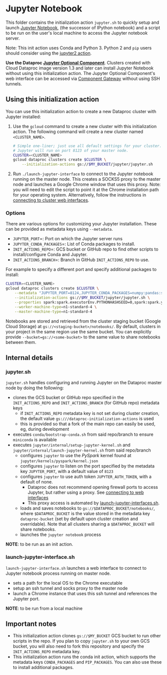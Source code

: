 # Jupyter Notebook

This folder contains the initialization action `jupyter.sh` to quickly setup and
launch [Jupyter Notebook](http://jupyter.org/), (the successor of IPython
notebook) and a script to be run on the user's local machine to access the
Jupyter notebook server.

Note: This init action uses Conda and Python 3. Python 2 and `pip` users should
consider using the
[jupyter2 action](https://github.com/GoogleCloudPlatform/dataproc-initialization-actions/tree/master/jupyter2).

__Use the Dataproc
[Jupyter Optional Component](https://cloud.google.com/dataproc/docs/concepts/components/jupyter)__.
Clusters created with Cloud Dataproc image version 1.3 and later can install
Jupyter Notebook without using this initialization action. The Jupyter Optional
Component's web interface can be accessed via
[Component Gateway](https://cloud.google.com/dataproc/docs/concepts/accessing/dataproc-gateways)
without using SSH tunnels.

## Using this initialization action

You can use this initialization action to create a new Dataproc cluster with
Jupyter installed:

1.  Use the `gcloud` command to create a new cluster with this initialization
    action. The following command will create a new cluster named
    `<CLUSTER_NAME>`.

    ```bash
    # Simple one-liner; just use all default settings for your cluster.
    # Jupyter will run on port 8123 of your master node.
    CLUSTER=<CLUSTER_NAME>
    gcloud dataproc clusters create $CLUSTER \
        --initialization-actions gs://$MY_BUCKET/jupyter/jupyter.sh
    ```

1.  Run `./launch-jupyter-interface` to connect to the Jupyter notebook running
    on the master node. This creates a SOCKS5 proxy to the master node and
    launches a Google Chrome window that uses this proxy. Note: you will need to
    edit the script to point it at the Chrome installation path for your
    operating system. Alternatively, follow the instructions in
    [connecting to cluster web interfaces](https://cloud.google.com/dataproc/docs/concepts/cluster-web-interfaces).

### Options

There are various options for customizing your Jupyter installation. These can
be provided as metadata keys using `--metadata`.

*   `JUPYTER_PORT`=<integer>: Port on which the Jupyter server runs
*   `JUPYTER_CONDA_PACKAGES`=<colon-separated list of strings>: List of Conda
    packages to install.
*   `INIT_ACTIONS_REPO`=<bucket>: GCS bucket or GitHub repo to find other
    scripts to install/configure Conda and Jupyter.
*   `INIT_ACTIONS_BRANCH`=<string>: Branch in GitHub `INIT_ACTIONS_REPO` to use.

For example to specify a different port and specify additional packages to
install:

```bash
CLUSTER=<CLUSTER_NAME>
gcloud dataproc clusters create $CLUSTER \
    --metadata "JUPYTER_PORT=8124,JUPYTER_CONDA_PACKAGES=numpy:pandas:scikit-learn" \
    --initialization-actions gs://$MY_BUCKET/jupyter/jupyter.sh \
    --properties spark:spark.executorEnv.PYTHONHASHSEED=0,spark:spark.yarn.am.memory=1024m \
    --worker-machine-type=n1-standard-4 \
    --master-machine-type=n1-standard-4
```

Notebooks are stored and retrieved from the cluster staging bucket (Google Cloud
Storage) at `gs://<staging-bucket>/notebooks/`. By default, clusters in your
project in the same region use the same bucket. You can explicitly provide
`--bucket=gs://<some-bucket>` to the same value to share notebooks between them.

## Internal details

### jupyter.sh

`jupyter.sh` handles configuring and running Jupyter on the Dataproc master node
by doing the following:

-   clones the GCS bucket or GitHub repo specified in the `INIT_ACTIONS_REPO`
    and `INIT_ACTIONS_BRANCH` (for GitHub repo) metadata keys
    -   if `INIT_ACTIONS_REPO` metadata key is not set during cluster creation,
        the default value `gs:///dataproc-initialization-actions` is used
    -   this is provided so that a fork of the main repo can easily be used, eg,
        during development
-   executes `conda/bootstrap-conda.sh` from said repo/branch to ensure
    `miniconda` is available
-   executes `jupyter/internal/setup-jupyter-kernel.sh` and
    `jupyter/internal/launch-jupyter-kernel.sh` from said repo/branch
    -   configures `jupyter` to use the *PySpark* kernel found at
        `jupyter/kernels/pyspark/kernel.json`
    -   configures `jupyter` to listen on the port specified by the metadata key
        `JUPYTER_PORT`, with a default value of `8123`
    -   configures `jupyter` to use auth token `JUPYTER_AUTH_TOKEN`, with a
        default of none.
        -   Dataproc does not recommend opening firewall ports to access
            Jupyter, but rather using a proxy. See
            [connecting to web interfaces](https://cloud.google.com/dataproc/docs/concepts/cluster-web-interfaces)
        -   This proxy access is automated by
            [launch-jupyter-interfaces.sh](#launch-jupyter-interfacesh).
    -   loads and saves notebooks to `gs://$DATAPROC_BUCKET/notebooks/`, where
        `$DATAPROC_BUCKET` is the value stored in the metadata key
        `dataproc-bucket` (set by default upon cluster creation and
        overridable). Note that all clusters sharing a `$DATAPROC_BUCKET` will
        share notebooks.
    -   launches the `jupyter notebook` process

**NOTE**: to be run as an init action.

### launch-jupyter-interface.sh

`launch-jupyter-interface.sh` launches a web interface to connect to Jupyter
notebook process running on master node.

-   sets a path for the local OS to the Chrome executable
-   setup an ssh tunnel and socks proxy to the master node
-   launch a Chrome instance that uses this ssh tunnel and references the
    Jupyter port.

**NOTE**: to be run from a local machine

## Important notes

*   This initialization action clones `gs://$MY_BUCKET` GCS
    bucket to run other scripts in the repo. If you plan to copy `jupyter.sh` to
    your own GCS bucket, you will also need to fork this repository and specify
    the `INIT_ACTIONS_REPO` metadata key.
*   This initialization action runs the conda init action, which supports the
    metadata keys `CONDA_PACKAGES` and `PIP_PACKAGES`. You can also use these to
    install additional packages.
